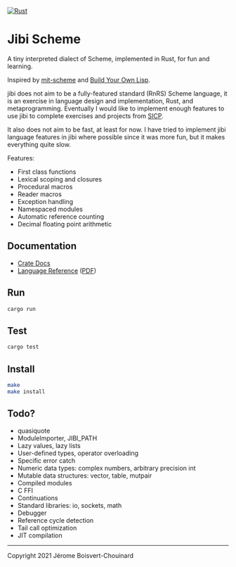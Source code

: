 [![Rust](https://github.com/jbchouinard/jblisp2/actions/workflows/rust.yml/badge.svg)](https://github.com/jbchouinard/jblisp2/actions/workflows/rust.yml)
# Jibi Scheme

A tiny interpreted dialect of Scheme, implemented in Rust, for fun and learning.

Inspired by [mit-scheme](https://www.gnu.org/software/mit-scheme/) and
[Build Your Own Lisp](http://www.buildyourownlisp.com/).

jibi does not aim to be a fully-featured standard (RnRS) Scheme language,
it is an exercise in language design and implementation, Rust, and metaprogramming.
Eventually I would like to implement enough features to use jibi to complete
exercises and projects from [SICP](https://mitpress.mit.edu/sites/default/files/sicp/index.html).

It also does not aim to be fast, at least for now. I have tried to implement jibi
language features in jibi where possible since it was more fun, but it makes
everything quite slow.

Features:
- First class functions
- Lexical scoping and closures
- Procedural macros
- Reader macros
- Exception handling
- Namespaced modules
- Automatic reference counting
- Decimal floating point arithmetic

## Documentation
- [Crate Docs](https://jbchouinard.github.io/jibi/crate/jibi/index.html)
- [Language Reference](https://jbchouinard.github.io/jibi/index.html)
  ([PDF](https://jbchouinard.github.io/jibi/Jibi%20Scheme%20Manual.pdf))

## Run
```bash
cargo run
```

## Test
```bash
cargo test
```

## Install
```bash
make
make install
```

## Todo?
- quasiquote
- ModuleImporter, JIBI_PATH
- Lazy values, lazy lists
- User-defined types, operator overloading
- Specific error catch
- Numeric data types: complex numbers, arbitrary precision int
- Mutable data structures: vector, table, mutpair
- Compiled modules
- C FFI
- Continuations
- Standard libraries: io, sockets, math
- Debugger
- Reference cycle detection
- Tail call optimization
- JIT compilation

---

Copyright 2021 Jérome Boisvert-Chouinard
